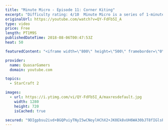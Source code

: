```yaml
---
title: "Minute Micro - Episode 11: Corner Kiting"
excerpt: "Difficulty rating: 4/10  Minute Micro is a series of 1-minute videos explaining how to perform common micro techniques. This episode is on using corners to your advantage while kiting.  twitch.tv/Quasarprintf"
originalUrl: https://youtube.com/watch?v=QY-FdFb5I_A
type: video
price: Free
length: PT1M9S
publishedDateTime: 2018-08-06T00:47:53Z
heat: 50

featuredContent: "<iframe width=\"800\" height=\"500\" frameborder=\"0\" src=\"https://www.youtube.com/embed/QY-FdFb5I_A\" allow=\"accelerometer; autoplay; encrypted-media; gyroscope; picture-in-picture\" allowfullscreen></iframe>"

provider:
  name: QuasarGamers
  domain: youtube.com

topics:
  - StarCraft 2

images:
  - url: https://i.ytimg.com/vi/QY-FdFb5I_A/maxresdefault.jpg
    width: 1280
    height: 720
    isCached: true

secured: "9DIgpbsu2ivd+BGQPuiyTNyI5wCNoylHChX2+JK0Ek8vUH6WA30bJT8fIGlsPwj237SbEupAO/gyqxZgIYc71SLsvyq4XyJST35ZTJ23+VgntX+M8x1EY8SjRIrF7mWxNHJhkdeQyRrCjc9KnKPtHaFnYeplNPjV+Lglt0ervwQeDpvISqlGGCAVCq25CiCWH5z9nqVCNs4Mg9cz7kDozjZF1iP1pT87Uh/dspNapRIRn88mwlfqAqyxyP4E5i+Oacl8RKxqUUbQwN3/ec2oSN30j68Oxc0PtXtWegjCQ6te9SBtKzRLdd+qToiNq8rX+rRW9Qba/1aE0USz6iMs3VIhk6qiZ/HISeY99oRtzgLwVrUx1A31lKHANmmfNxt2uhR4qVY8pGd7vSodyQ9Sz+HtnKO8SM2ANUHqGkUc4WU=;LO7D33zs9VCIdzG3UI+42g=="
---
```



